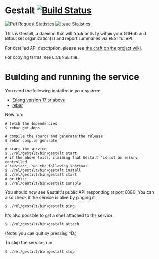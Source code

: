 Gestalt  [![Build Status](https://travis-ci.org/codingteam/Gestalt.png?branch=develop)](https://travis-ci.org/codingteam/Gestalt)
=======
[![Pull Request Statistics](http://issuestats.com/github/codingteam/Gestalt/badge/pr?style=flat-square)](http://www.issuestats.com/github/codingteam/Gestalt
) [![Issue Statistics](http://issuestats.com/github/codingteam/Gestalt/badge/issue?style=flat-square)](http://www.issuestats.com/github/codingteam/Gestalt)

This is Gestalt, a daemon that will track activity within your GitHub and
Bitbucket organization(s) and report summaries via RESTful API.

For detailed API description, please see [the draft on the project
wiki](https://github.com/codingteam/Gestalt/wiki/Public-API).

For copying terms, see LICENSE file.

# Building and running the service

You need the following installed in your system:

* [Erlang version 17 or above](erlang.org)
* [rebar](https://github.com/rebar/rebar/wiki/Getting-started#first-steps)

Now run:

    # fetch the dependencies
    $ rebar get-deps

    # compile the source and generate the release
    $ rebar compile generate

    # start the service
    $ ./rel/gestalt/bin/gestalt start
    # if the above fails, claiming that Gestalt "is not an erlsrv controlled
    # service", run the following instead:
    $ ./rel/gestalt/bin/gestalt install
    $ ./rel/gestalt/bin/gestalt start
    # or this:
    $ ./rel/gestalt/bin/gestalt console

You should now see Gestalt's public API responding at port 8080. You can also
check if the service is alive by pinging it:

    $ ./rel/gestalt/bin/gestalt ping

It's also possible to get a shell attached to the service:

    $ ./rel/gestalt/bin/gestalt attach

(Note: you can quit by pressing ^D.)

To stop the service, run:

    $ ./rel/gestalt/bin/gestalt stop

